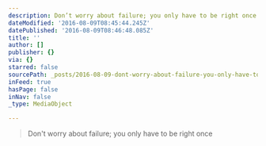 ```yaml
---
description: Don’t worry about failure; you only have to be right once
dateModified: '2016-08-09T08:45:44.245Z'
datePublished: '2016-08-09T08:46:48.085Z'
title: ''
author: []
publisher: {}
via: {}
starred: false
sourcePath: _posts/2016-08-09-dont-worry-about-failure-you-only-have-to-be-right-once.md
inFeed: true
hasPage: false
inNav: false
_type: MediaObject

---
```

> Don't worry about failure; you only have to be right once